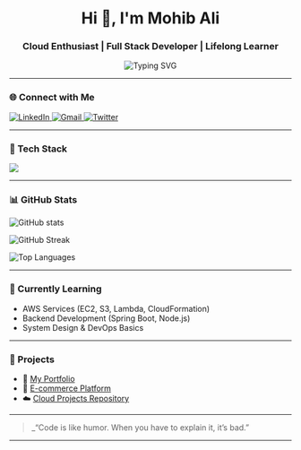 <h1 align="center">Hi 👋, I'm Mohib Ali</h1>
<h3 align="center">Cloud Enthusiast | Full Stack Developer | Lifelong Learner</h3>

<p align="center">
  <img src="https://readme-typing-svg.demolab.com?font=Fira+Code&duration=2000&pause=1000&center=true&width=435&lines=Welcome+to+my+GitHub!;I+love+Cloud+%26+Code!;Building+for+impact+💻" alt="Typing SVG" />
</p>

---

### 🌐 Connect with Me

<p align="left">
  <a href="https://www.linkedin.com/in/mohibali03/" target="_blank">
    <img src="https://img.shields.io/badge/LinkedIn-blue?style=for-the-badge&logo=linkedin" alt="LinkedIn"/>
  </a>
  <a href="mailto:mohibali03@gmail.com">
    <img src="https://img.shields.io/badge/Gmail-D14836?style=for-the-badge&logo=gmail&logoColor=white" alt="Gmail"/>
  </a>
  <a href="https://twitter.com/mohibali03" target="_blank">
    <img src="https://img.shields.io/badge/Twitter-1DA1F2?style=for-the-badge&logo=twitter&logoColor=white" alt="Twitter"/>
  </a>
</p>

---

### 💼 Tech Stack

<p align="left">
  <img src="https://skillicons.dev/icons?i=java,python,js,html,css,react,nodejs,mysql,mongodb,aws,git,linux" />
</p>

---

### 📊 GitHub Stats

<p align="left">
  <img src="https://github-readme-stats.vercel.app/api?username=mohibali03&show_icons=true&theme=tokyonight" alt="GitHub stats" />
</p>

<p align="left">
  <img src="https://github-readme-streak-stats.herokuapp.com/?user=mohibali03&theme=tokyonight" alt="GitHub Streak" />
</p>

<p align="left">
  <img src="https://github-readme-stats.vercel.app/api/top-langs/?username=mohibali03&layout=compact&theme=tokyonight" alt="Top Languages" />
</p>

---

### 🧠 Currently Learning

- AWS Services (EC2, S3, Lambda, CloudFormation)
- Backend Development (Spring Boot, Node.js)
- System Design & DevOps Basics

---

### 🚀 Projects

- 🔗 [My Portfolio](https://mohibali03.github.io/)
- 💼 [E-commerce Platform](https://ecom.amaksolution.in)
- ☁️ [Cloud Projects Repository](#)

---

> _“Code is like humor. When you have to explain it, it’s bad.”

---

